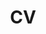 ---
layout: page
title: CV
permalink: /cv/

nav: true
  # includes social icons at the bottom of the page
---